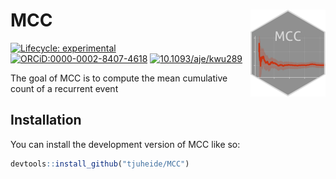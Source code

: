
<!-- README.md is generated from README.Rmd. Please edit that file -->

# MCC <img src="man/figures/logo.png" align="right" height="139" alt="" />

<!-- badges: start -->

[![Lifecycle:
experimental](https://img.shields.io/badge/lifecycle-experimental-orange.svg)](https://lifecycle.r-lib.org/articles/stages.html#experimental)
[![ORCiD:0000-0002-8407-4618](https://img.shields.io/badge/ORCiD-0000--0002--8407--4618-green.svg)](https://orcid.org/0000-0002-8407-4618)
[![10.1093/aje/kwu289](https://img.shields.io/badge/doi-10.1093/aje/kwu289-firebrick.svg)](https://doi.org/10.1093/aje/kwu289)
<!-- badges: end -->

The goal of MCC is to compute the mean cumulative count of a recurrent
event

## Installation

You can install the development version of MCC like so:

``` r
devtools::install_github("tjuheide/MCC")
```
